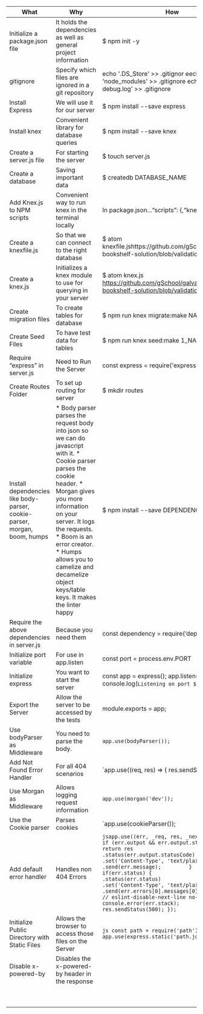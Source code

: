 | What                                                                      | Why                                                                                                                                                                                                                                                                                                                              | How                                                                                                                                                                                                                                                                                                                                                                                                                                                                                                                                                                                                                                               |
|---------------------------------------------------------------------------|----------------------------------------------------------------------------------------------------------------------------------------------------------------------------------------------------------------------------------------------------------------------------------------------------------------------------------|---------------------------------------------------------------------------------------------------------------------------------------------------------------------------------------------------------------------------------------------------------------------------------------------------------------------------------------------------------------------------------------------------------------------------------------------------------------------------------------------------------------------------------------------------------------------------------------------------------------------------------------------------|
| Initialize a package.json file                                            | It holds the dependencies as well as general project information                                                                                                                                                                                                                                                                 | $ npm init -y                                                                                                                                                                                                                                                                                                                                                                                                                                                                                                                                                                                                                                     |
| gitignore                                                                 | Specify which files are ignored in a git repository                                                                                                                                                                                                                                                                              | echo '.DS_Store' >> .gitignor eecho 'node_modules' >> .gitignore echo 'npm-debug.log' >> .gitignore                                                                                                                                                                                                                                                                                                                                                                                                                                                                                                                                               |
| Install Express                                                           | We will use it for our server                                                                                                                                                                                                                                                                                                    | $ npm install --save express                                                                                                                                                                                                                                                                                                                                                                                                                                                                                                                                                                                                                      |
| Install knex                                                              | Convenient library for database queries                                                                                                                                                                                                                                                                                          | $ npm install --save knex                                                                                                                                                                                                                                                                                                                                                                                                                                                                                                                                                                                                                         |
| Create a server.js file                                                   | For starting the server                                                                                                                                                                                                                                                                                                          | $ touch server.js                                                                                                                                                                                                                                                                                                                                                                                                                                                                                                                                                                                                                                 |
| Create a database                                                         | Saving important data                                                                                                                                                                                                                                                                                                            | $ createdb DATABASE_NAME                                                                                                                                                                                                                                                                                                                                                                                                                                                                                                                                                                                                                          |
| Add Knex.js to NPM scripts                                                | Convenient way to run knex in the terminal locally                                                                                                                                                                                                                                                                               | In package.json...“scripts”: {,“knex”: “knex”}...                                                                                                                                                                                                                                                                                                                                                                                                                                                                                                                                                                                                 |
| Create a knexfile.js                                                      | So that we can connect to the right database                                                                                                                                                                                                                                                                                     | $ atom knexfile.jshttps://github.com/gSchool/galvanize-bookshelf-solution/blob/validations/knexfile.js                                                                                                                                                                                                                                                                                                                                                                                                                                                                                                                                            |
| Create a knex.js                                                          | Initializes a knex module to use for querying in your server                                                                                                                                                                                                                                                                     | $ atom knex.js  https://github.com/gSchool/galvanize-bookshelf-solution/blob/validations/knex.js                                                                                                                                                                                                                                                                                                                                                                                                                                                                                                                                                  |
| Create migration files                                                    | To create tables for database                                                                                                                                                                                                                                                                                                    | $ npm run knex migrate:make NAME                                                                                                                                                                                                                                                                                                                                                                                                                                                                                                                                                                                                                  |
| Create Seed Files                                                         | To have test data for tables                                                                                                                                                                                                                                                                                                     | $ npm run knex seed:make 1_NAME                                                                                                                                                                                                                                                                                                                                                                                                                                                                                                                                                                                                                   |
| Require “express” in server.js                                            | Need to Run the Server                                                                                                                                                                                                                                                                                                           | const express = require('express');                                                                                                                                                                                                                                                                                                                                                                                                                                                                                                                                                                                                               |
| Create Routes Folder                                                      | To set up routing for server                                                                                                                                                                                                                                                                                                     | $ mkdir routes                                                                                                                                                                                                                                                                                                                                                                                                                                                                                                                                                                                                                                    |
| Install dependencies like body-parser, cookie-parser, morgan, boom, humps | * Body parser parses the request body into json so we can do javascript with it. * Cookie parser parses the cookie header. * Morgan gives you more information on your server. It logs the requests. * Boom is an error creator. * Humps allows you to camelize and decamelize object keys/table keys. It makes the linter happy | $ npm install --save DEPENDENCY_NAME                                                                                                                                                                                                                                                                                                                                                                                                                                                                                                                                                                                                              |
| Require the above dependencies in server.js                               | Because you need them                                                                                                                                                                                                                                                                                                            | const dependency = require(‘dependency’);                                                                                                                                                                                                                                                                                                                                                                                                                                                                                                                                                                                                         |
| Initialize port variable                                                  | For use in app.listen                                                                                                                                                                                                                                                                                                            | const port = process.env.PORT || 8000;                                                                                                                                                                                                                                                                                                                                                                                                                                                                                                                                                                                                            |
| Initialize express                                                        | You want to start the server                                                                                                                                                                                                                                                                                                     | const app = express(); app.listen(port, () => {   console.log(`Listening on port ${port}`); }                                                                                                                                                                                                                                                                                                                                                                                                                                                                                                                                                     |
| Export the Server                                                         | Allow the server to be accessed by the tests                                                                                                                                                                                                                                                                                     | module.exports = app;                                                                                                                                                                                                                                                                                                                                                                                                                                                                                                                                                                                                                             |
| Use bodyParser as Middleware                                              | You need to parse the body.                                                                                                                                                                                                                                                                                                      | `app.use(bodyParser());`                                                                                                                                                                                                                                                                                                                                                                                                                                                                                                                                                                                                                          |
| Add Not Found Error Handler                                               | For all 404 scenarios                                                                                                                                                                                                                                                                                                            | `app.use((req, res)  => {      res.sendStatus(404); });                                                                                                                                                                                                                                                                                                                                                                                                                                                                                                                                                                                           |
| Use Morgan as Middleware                                                  | Allows logging request information                                                                                                                                                                                                                                                                                               | `app.use(morgan('dev'));`                                                                                                                                                                                                                                                                                                                                                                                                                                                                                                                                                                                                                         |
| Use the Cookie parser                                                     | Parses cookies                                                                                                                                                                                                                                                                                                                   | `app.use(cookieParser());                                                                                                                                                                                                                                                                                                                                                                                                                                                                                                                                                                                                                         |
| Add default error handler                                                 | Handles non 404 Errors                                                                                                                                                                                                                                                                                                           | ```jsapp.use((err, _req, res, _next) => {         if (err.output && err.output.statusCode) {              return res                         .status(err.output.statusCode)                         .set('Content-Type', 'text/plain')                         .send(err.message);         }         if(err.status) {               return res                         .status(err.status)                         .set('Content-Type', 'text/plain')                         .send(err.errors[0].messages[0])         }          // eslint-disable-next-line no-console          console.error(err.stack);          res.sendStatus(500); }); ``` |
| Initialize Public Directory with Static Files                             | Allows the browser to access those files on the Server                                                                                                                                                                                                                                                                           | ```js const path = require('path'); app.use(express.static('path.join('public))); ```                                                                                                                                                                                                                                                                                                                                                                                                                                                                                                                                                             |
| Disable x-powered-by                                                      | Disables the x-powered-by header in the response                                                                                                                                                                                                                                                                                 |                                                                                                                                                                                                                                                                                                                                                                                                                                                                                                                                                                                                                                                   |
|                                                                           |                                                                                                                                                                                                                                                                                                                                  |                                                                                                                                                                                                                                                                                                                                                                                                                                                                                                                                                                                                                                                   |
|                                                                           |                                                                                                                                                                                                                                                                                                                                  |                                                                                                                                                                                                                                                                                                                                                                                                                                                                                                                                                                                                                                                   |
|                                                                           |                                                                                                                                                                                                                                                                                                                                  |                                                                                                                                                                                                                                                                                                                                                                                                                                                                                                                                                                                                                                                   |
|                                                                           |                                                                                                                                                                                                                                                                                                                                  |                                                                                                                                                                                                                                                                                                                                                                                                                                                                                                                                                                                                                                                   |
|                                                                           |                                                                                                                                                                                                                                                                                                                                  |                                                                                                                                                                                                                                                                                                                                                                                                                                                                                                                                                                                                                                                   |
|                                                                           |                                                                                                                                                                                                                                                                                                                                  |                                                                                                                                                                                                                                                                                                                                                                                                                                                                                                                                                                                                                                                   |
|                                                                           |                                                                                                                                                                                                                                                                                                                                  |                                                                                                                                                                                                                                                                                                                                                                                                                                                                                                                                                                                                                                                   |
|                                                                           |                                                                                                                                                                                                                                                                                                                                  |                                                                                                                                                                                                                                                                                                                                                                                                                                                                                                                                                                                                                                                   |
|                                                                           |                                                                                                                                                                                                                                                                                                                                  |                                                                                                                                                                                                                                                                                                                                                                                                                                                                                                                                                                                                                                                   |
